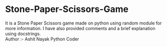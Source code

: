 # Stone-Paper-Scissors-Game
It is a Stone Paper Scissors game made on python using random module for more information.
I have also provided comments and a brief explanation using docstrings.
<br>
Author :- Ashit Nayak
Python Coder

